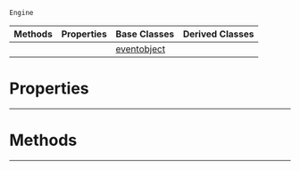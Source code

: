  `Engine`

|Methods|Properties|Base Classes|Derived Classes|
|---|---|---|---|
| | |[eventobject](https://github.com/ArendDanielek/ZeroDocsTest/blob/master/code_reference/class_reference/eventobject.markdown)| |


 #  Properties


---  
 #  Methods


---  
 
  
  
  
  
  
  
  

 
